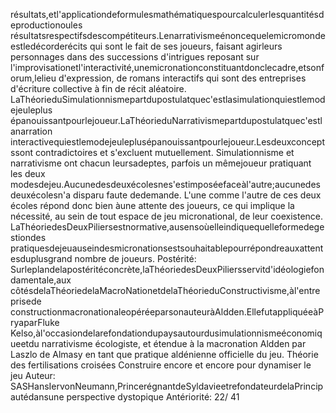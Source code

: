 résultats,etl'applicationdeformulesmathématiquespourcalculerlesquantitésdeproductionoules
résultatsrespectifsdescompétiteurs.Lenarrativismeénoncequelemicromondeestledécorderécits
qui sont le fait de ses joueurs, faisant agirleurs personnages dans des successions d'intrigues reposant sur
l'improvisationetl'interactivité,unemicronationconstituantdonclecadre,etsonforum,lelieu
d'expression, de romans interactifs qui sont des entreprises d'écriture collective à fin de récit aléatoire. 
LaThéorieduSimulationnismepartdupostulatquec'estlasimulationquiestlemodejeuleplus
épanouissantpourlejoueur.LaThéorieduNarrativismepartdupostulatquec'estlanarration
interactivequiestlemodejeuleplusépanouissantpourlejoueur.Lesdeuxconceptssont
contradictoires et s'excluent mutuellement. 
Simulationnisme et narrativisme ont chacun leursadeptes, parfois un mêmejoueur pratiquant les deux
modesdejeu.Aucunedesdeuxécolesnes'estimposéefaceàl'autre;aucunedesdeuxécolesn'a
disparu faute dedemande. L'une comme l'autre de ces deux écoles répond donc bien àune attente des
joueurs, ce qui implique la nécessité, au sein de tout espace de jeu micronational, de leur coexistence. 
LaThéoriedesDeuxPiliersestnormative,ausensoùelleindiquequelleformedegestiondes
pratiquesdejeuauseindesmicronationsestsouhaitablepourrépondreauxattentesduplusgrand
nombre de joueurs. 
Postérité: 
Surleplandelapostéritéconcrète,laThéoriedesDeuxPiliersservitd'idéologiefondamentale,aux
côtésdelaThéoriedelaMacroNationetdelaThéorieduConstructivisme,àl'entreprisede
constructionmacronationaleopéréeparsonauteuràAldden.EllefutappliquéeàPryaparFluke
Kelso,àl'occasiondelarefondationdupaysautourdusimulationnismeéconomiqueetdu
narrativisme écologiste, et étendue à la macronation Aldden par Laszlo de Almasy en tant que pratique
aldénienne officielle du jeu. 
Théorie des fertilisations croisées
Construire encore et encore pour dynamiser le jeu
Auteur: 
SASHansIervonNeumann,PrincerégnantdeSyldavieetrefondateurdelaPrincipautédansune
perspective dystopique 
Antériorité: 
22/ 41